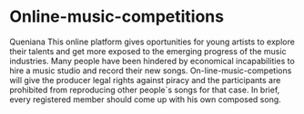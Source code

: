 # Online-music-competitions
Queniana
This online platform gives oportunities for young artists to explore their talents and get more exposed to the emerging progress of the music industries.
Many people have been hindered by economical incapabilities to hire a music studio and record their new songs.
On-line-music-competions will give the producer legal rights against piracy and the participants are prohibited from reproducing other people´s songs for that case.
In brief, every registered member should come up with his own composed song. 
